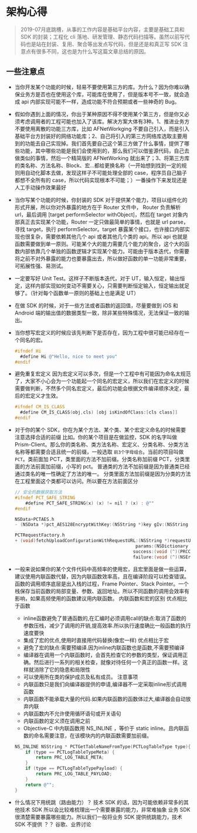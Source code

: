 # 架构心得

> 2019-07月底跳槽，从事的工作内容是基础平台内容，主要是基础工具和 SDK 的封装；工程化 cli 落地、研发管理、静态代码扫描等。虽然以前写代码也是站在封装、复用、聚合等出发点写代码，但是还是和真正写 SDK 注意点有很多不同，这也是为什么写这篇文章总结的原因。


## 一些注意点

- 当你开发某个功能的时候，轻易不要使用第三方的库。为什么？因为你难以确保业务方是否也在使用这个库，可能库在使用了，但是版本号不一致，就会造成 api 内部实现可能不一样，造成功能不符合预期或者一些神奇的 Bug。
- 假如你遇到上面的情况，你出于某种原因不得不使用某个第三方，但是你又必须考虑调用者的工程可能也加入了该库。解决方案大体有3种。1、推进业务方不要使用离散的功能三方库，比如 AFNetWorkging 不要自己引入，而是引入基础平台方封装好的网络功能库；2、自己将引入的第三方网络库选取主要用到的功能去自己实现掉。我们首先要自己这个第三方做了什么事情，提供了哪些功能，其中哪些功能是我们会使用到的，那么我们可以借鉴源代码，自己去做类似的事情，然后一个精简版的 AFNetWorking 就出来了；3、将第三方库的类名称、方法名称、Block、宏...都给更换名称（一开始想到找到一定的规则用自动化脚本去做，发现这样子不可能处理全部的 case，程序员自己脑子都想不全所有的 case，所以代码实现根本不可能；）一番操作下来发现还是人工手动操作效果最好
- 当你写某个功能的时候，你封装的 SDK 对于提供某个能力，项目以组件化的形式开展，所以你对外暴露的地方在于 Router 文件中， Router 负责解析 url，最后调用 [target performSelector withObject]，然后在 target 对象内部真正去实现某个功能，Router 一定只做最简单的事情，也就是 url parse，寻找 target，执行 performSelector。target 暴露某个接口，也许接口内部实现也很复杂，需要依赖其他几个 api 或者其他几个类的 api。所以 api 也就是函数需要做到单一原则。可能某个大的能力需要几个能力的聚合，这个大的函数内部依靠几个单独的函数逻辑才实现某个能力。可能由于版本迭代，你需要将之前不对外暴露的能力也要暴露出去，所以做好函数的单一功能非常重要，可拓展性强、易测试。
- 一定要写好 Unit Test。这样子不断版本迭代，对于 UT，输入恒定，输出恒定，这样内部实现如何变动不需要关心，只需要判断恒定输入，恒定输出就足够了。（针对每个函数单一原则的基础上也是满足 UT）
- 在做 SDK 的时候，对于一些方法或者函数的返回值，尽量要做到 iOS 和 Android 端的输出值的数据类型一致，除非某些特殊情况，无法保证一致的输出。
- 当你想写宏定义的时候应该先判断下是否存在，因为工程中很可能已经存在一个同名的宏。
  ```Objective-C
  #ifndef Hi
    #define Hi @"Hello, nice to meet you"
  #endif
  ```
- 避免重复宏定义
  因为宏定义可以多次，但是一个工程中有可能因为命名太规范了，大家不小心会为一个功能起一个同名的宏定义，所以我们在宏定义的时候需要做判断，不然多个同名宏定义，最后的功能会根据文件编译顺序决定，最后的宏定义才生效。
  ```Objective-c
  #ifndef CM_IS_CLASS
    #define CM_IS_CLASS(obj,cls) [obj isKindOfClass:[cls class]]
  #endif
  ```
- 对于你的某个 SDK，你在为某个方法、某个类、某个宏定义命名的时候需要注意选择合适的前缀
  比如。你的某个项目是在做监控，SDK 的名字叫做 Prism-Client。那么你的类名称、类方法名称、宏定义、分类名称、分类方法名称等都需要合适且统一的前缀，一般选取 `前3个字母组合`。当前的项目叫做 `PCT`。类前面加 PCT，类里面的方法不加前缀。分类名称加前缀 PCT，分类里面的方法前面加前缀，小写的 pct。
  普通类的方法不加前缀是因为普通类已经通过类名的唯一性确定了方法的唯一。
  分类里面方法加前缀是因为分类的方法在工程里面这个类都可以访问。所以要在方法前面区分
  ```Objective-C
  // 安全的数据获取方法
  #ifndef PCT_SAFE_STRING
      #define PCT_SAFE_STRING(x) (x) != nil ? (x) : @""
  #endif

  NSData+PCTAES.h
  - (NSData *)pct_AES128EncryptWithKey:(NSString *)key gIv:(NSString *)Iv;

  PCTRequestFactory.h
  + (void)fetchUploadConfigurationWithRequestURL:(NSString *)requestUrlString
                                                params:(NSDictionary *)params
                                               success:(void (^)(PRCConfigurationModel*model))success
                                               failure:(void (^)(NSError *error))failure;
  ```
  
- 一般来说如果你的某个文件代码中高频率的使用宏，且宏里面是做一些运算，建议使用内联函数代替，因为内联函数效率高，且在编译阶段可以检查错误。函数的调用顺序底层是出入栈的过程，Frame Pointer、Stack Pointer。一个栈保存当前函数的局部变量、参数、返回地址。所以不同函数的调用会效率有影响，如果高频使用的函数建议用内联函数。
  内联函数和宏的区别
  优点相比于函数
  - inline函数避免了普通函数的,在汇编时必须调用call的缺点:取消了函数的参数压栈，减少了调用的开销,提高效率.所以执行速度确比一般函数的执行速度要快
  - 集成了宏的优点,使用时直接用代码替换(像宏一样)
  优点相比于宏
  - 避免了宏的缺点:需要预编译.因为inline内联函数也是函数,不需要预编译
  - 编译器在调用一个内联函数时，会首先检查它的参数的类型，保证调用正确。然后进行一系列的相关检查，就像对待任何一个真正的函数一样。这样就消除了它的隐患和局限性
  - 可以使用所在类的保护成员及私有成员。
  注意事项
  - 内联函数只是我们向编译器提供的申请,编译器不一定采取inline形式调用函数
  - 内联函数不能承载大量的代码.如果内联函数的函数体过大,编译器会自动放弃内联
  - 内联函数内不允许使用循环语句或开关语句
  - 内联函数的定义须在调用之前
  - Objective-C 中内联函数用 NS_INLINE ，等价于 static inline。且内联函数的命名需要注意，在该模块内的内联函数需要加前缀。
  ```Objective-C
  NS_INLINE NSString * PCTGetTableNameFromType(PCTLogTableType type){
      if (type == PCTLogTableTypeMeta) {
          return PRC_LOG_TABLE_META;
      }
      if (type == PCTLogTableTypePayload) {
          return PRC_LOG_TABLE_PAYLOAD;
      }
      return @"";
  }
  ```
- 什么情况下用统跳（路由能力）？
  技术 SDK 的话，因为可能依赖非常多的其他技术 SDK 所以会比较难梳理出一个需要暴露的能力，非常难抽象
  业务 SDK 很清楚需要暴露哪些能力。所以我们一般将业务 SDK 提供统跳能力，技术 SDK 不提供
  ？？ 谷歌、业界讨论